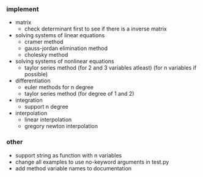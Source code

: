 ### implement
- matrix
  - check determinant first to see if there is a inverse matrix
- solving systems of linear equations
  - cramer method
  - gauss-jordan elimination method
  - cholesky method
- solving systems of nonlinear equations
  - taylor series method (for 2 and 3 variables atleast) (for n variables if possible)
- differentiation
  - euler methods for n degree
  - taylor series method (for degree of 1 and 2)
- integration
  - support n degree
- interpolation
  - linear interpolation
  - gregory newton interpolation
### other
- support string as function with n variables
- change all examples to use no-keyword arguments in test.py
- add method variable names to documentation
